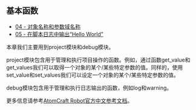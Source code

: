 ## 基本函数
* <a href="Atom_Craft_Robot_Part_04.md" target="_blank">04 - 对象名称和参数域名称</a>
* <a href="Atom_Craft_Robot_Part_05.md" target="_blank">05 - 在脚本日志中输出“Hello World”</a>

本章我们主要用到project模块和debug模块。

project模块包含用于管理和执行项目操作的函数。例如，通过函数get_value和get_values我们可以取得一个对象的某个/某些特定参数的值。同样的，使用set_value和set_values我们可以设定一个对象的某个/某些特定参数的值。

debug模块包含用于管理和执行日志输出的函数，例如log和warning。

更多信息请参考<a href="https://www.criware.cn/public/upload/chm/CRI_ADX2_Tools_Manual_zh_public/criatom_tools_atomcraft_api_refmodule_project.html" target="_blank">AtomCraft Robot官方中文参考文档</a>。
